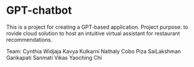 # GPT-chatbot

This is a project for creating a GPT-based application.
Project purpose: to rovide cloud solution to host an intuitive virtual assistant for restaurant recommendations.

Team: 
Cynthia Widjaja
Kavya Kulkarni
Nathaly Cobo Piza
SaiLakshman Garikapati
Sanmati Vikas
Yaoching Chi
